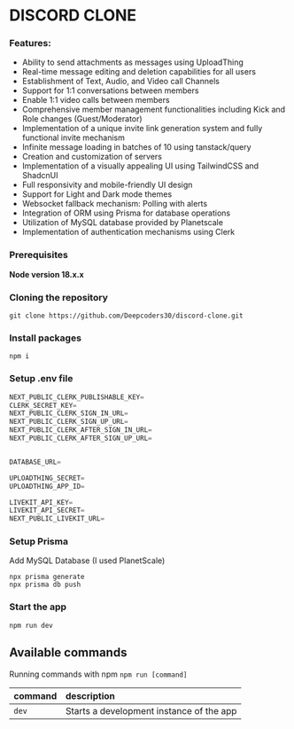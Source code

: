 

# DISCORD CLONE

### Features:

- Ability to send attachments as messages using UploadThing
- Real-time message editing and deletion capabilities for all users
- Establishment of Text, Audio, and Video call Channels
- Support for 1:1 conversations between members
- Enable 1:1 video calls between members
- Comprehensive member management functionalities including Kick and Role changes (Guest/Moderator)
- Implementation of a unique invite link generation system and fully functional invite mechanism
- Infinite message loading in batches of 10 using tanstack/query
- Creation and customization of servers
- Implementation of a visually appealing UI using TailwindCSS and ShadcnUI
- Full responsivity and mobile-friendly UI design
- Support for Light and Dark mode themes
- Websocket fallback mechanism: Polling with alerts
- Integration of ORM using Prisma for database operations
- Utilization of MySQL database provided by Planetscale
- Implementation of authentication mechanisms using Clerk

  

### Prerequisites

**Node version 18.x.x**

### Cloning the repository

```shell
git clone https://github.com/Deepcoders30/discord-clone.git
```

### Install packages

```shell
npm i
```

### Setup .env file

```js
NEXT_PUBLIC_CLERK_PUBLISHABLE_KEY=
CLERK_SECRET_KEY=
NEXT_PUBLIC_CLERK_SIGN_IN_URL=
NEXT_PUBLIC_CLERK_SIGN_UP_URL=
NEXT_PUBLIC_CLERK_AFTER_SIGN_IN_URL=
NEXT_PUBLIC_CLERK_AFTER_SIGN_UP_URL=


DATABASE_URL=

UPLOADTHING_SECRET=
UPLOADTHING_APP_ID=

LIVEKIT_API_KEY=
LIVEKIT_API_SECRET=
NEXT_PUBLIC_LIVEKIT_URL=
```

### Setup Prisma

Add MySQL Database (I used PlanetScale)

```shell
npx prisma generate
npx prisma db push

```

### Start the app

```shell
npm run dev
```

## Available commands

Running commands with npm `npm run [command]`

| command | description                              |
| :------ | :--------------------------------------- |
| `dev`   | Starts a development instance of the app |
